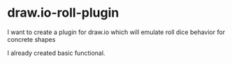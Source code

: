 # draw.io-roll-plugin
I want to create a plugin for draw.io which will emulate roll dice behavior for concrete shapes

I already created basic functional.
